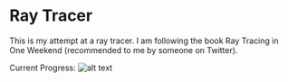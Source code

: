 #  Ray Tracer
This is my attempt at a ray tracer. I am following the book Ray Tracing in One Weekend (recommended to me by someone on Twitter).

Current Progress:
![alt text](./output5.ppm)

